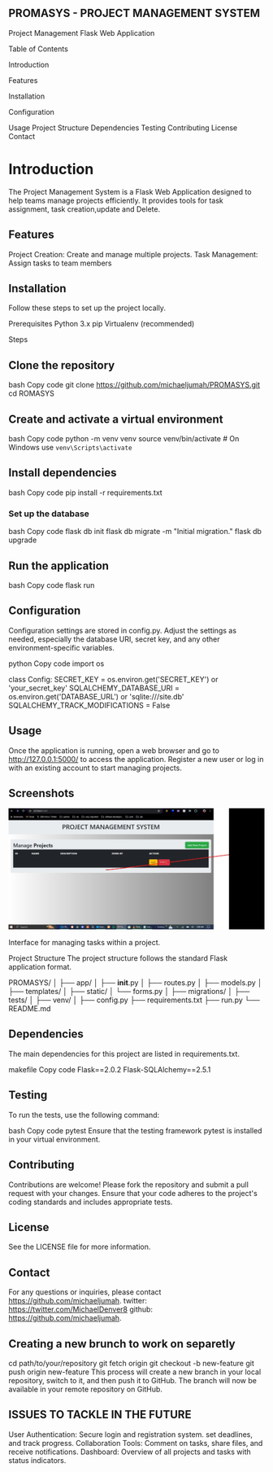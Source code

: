 ## PROMASYS - PROJECT MANAGEMENT SYSTEM

Project Management Flask Web Application

Table of Contents

Introduction

Features

Installation

Configuration

Usage
Project Structure
Dependencies
Testing
Contributing
License
Contact

# Introduction
The Project Management System is a Flask Web Application designed to help teams manage projects efficiently. It provides tools for task assignment, task creation,update and Delete.

## Features

Project Creation: Create and manage multiple projects.
Task Management: Assign tasks to team members

## Installation
Follow these steps to set up the project locally.

Prerequisites
Python 3.x
pip
Virtualenv (recommended)

Steps
## Clone the repository

bash
Copy code
git clone https://github.com/michaeljumah/PROMASYS.git
cd ROMASYS

## Create and activate a virtual environment

bash
Copy code
python -m venv venv
source venv/bin/activate  # On Windows use `venv\Scripts\activate`

## Install dependencies

bash
Copy code
pip install -r requirements.txt

### Set up the database

bash
Copy code
flask db init
flask db migrate -m "Initial migration."
flask db upgrade

## Run the application

bash
Copy code
flask run


## Configuration
Configuration settings are stored in config.py. Adjust the settings as needed, especially the database URI, secret key, and any other environment-specific variables.

python
Copy code
import os

class Config:
    SECRET_KEY = os.environ.get('SECRET_KEY') or 'your_secret_key'
    SQLALCHEMY_DATABASE_URI = os.environ.get('DATABASE_URL') or 'sqlite:///site.db'
    SQLALCHEMY_TRACK_MODIFICATIONS = False
## Usage
Once the application is running, open a web browser and go to http://127.0.0.1:5000/ to access the application. Register a new user or log in with an existing account to start managing projects.

## Screenshots

![index page Screenshot](images/screenshot.jpg)


Interface for managing tasks within a project.

Project Structure
The project structure follows the standard Flask application format.

PROMASYS/
│
├── app/
│   ├── __init__.py
│   ├── routes.py
│   ├── models.py
│   ├── templates/
│   ├── static/
│   └── forms.py
│
├── migrations/
│
├── tests/
│
├── venv/
│
├── config.py
├── requirements.txt
├── run.py
└── README.md


## Dependencies
The main dependencies for this project are listed in requirements.txt.

makefile
Copy code
Flask==2.0.2
Flask-SQLAlchemy==2.5.1

## Testing


To run the tests, use the following command:

bash
Copy code
pytest
Ensure that the testing framework pytest is installed in your virtual environment.

## Contributing

Contributions are welcome! Please fork the repository and submit a pull request with your changes. Ensure that your code adheres to the project's coding standards and includes appropriate tests.

## License

See the LICENSE file for more information.

## Contact

For any questions or inquiries, please contact https://github.com/michaeljumah.
twitter: https://twitter.com/MichaelDenver8
github: https://github.com/michaeljumah.






## Creating a new brunch to work on separetly
cd path/to/your/repository
git fetch origin
git checkout -b new-feature
git push origin new-feature
This process will create a new branch in your local repository, switch to it, and then push it to GitHub. The branch will now be available in your remote repository on GitHub.




## ISSUES TO TACKLE IN THE FUTURE
User Authentication: Secure login and registration system.
set deadlines, and track progress.
Collaboration Tools: Comment on tasks, share files, and receive notifications.
Dashboard: Overview of all projects and tasks with status indicators.